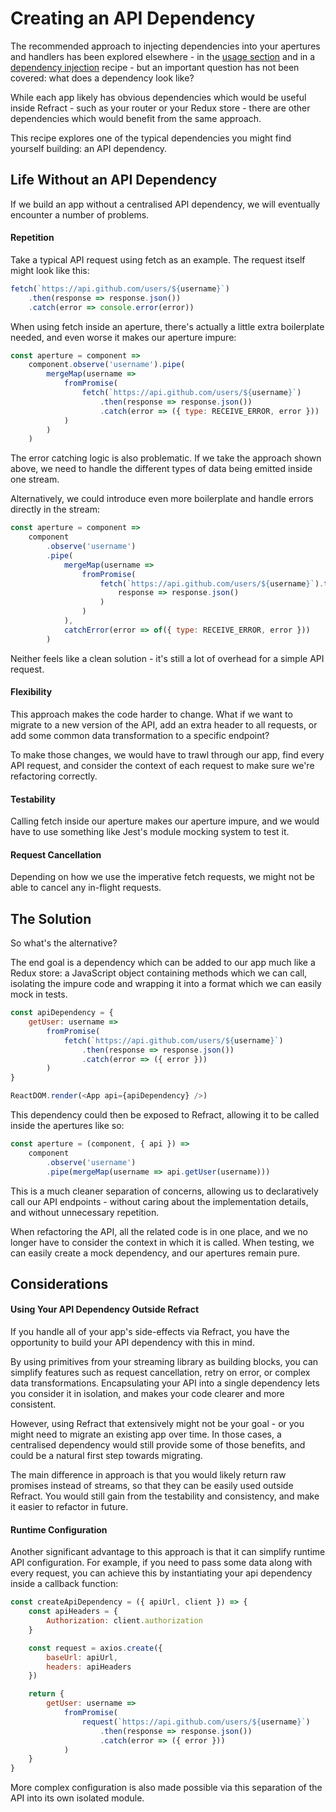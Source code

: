 # Creating an API Dependency

The recommended approach to injecting dependencies into your apertures and handlers has been explored elsewhere - in the [usage section](../usage/injecting-dependencies.md) and in a [dependency injection](./dependency-injection.md) recipe - but an important question has not been covered: what does a dependency look like?

While each app likely has obvious dependencies which would be useful inside Refract - such as your router or your Redux store - there are other dependencies which would benefit from the same approach.

This recipe explores one of the typical dependencies you might find yourself building: an API dependency.

## Life Without an API Dependency

If we build an app without a centralised API dependency, we will eventually encounter a number of problems.

#### Repetition

Take a typical API request using fetch as an example. The request itself might look like this:

```js
fetch(`https://api.github.com/users/${username}`)
    .then(response => response.json())
    .catch(error => console.error(error))
```

When using fetch inside an aperture, there's actually a little extra boilerplate needed, and even worse it makes our aperture impure:

```js
const aperture = component =>
    component.observe('username').pipe(
        mergeMap(username =>
            fromPromise(
                fetch(`https://api.github.com/users/${username}`)
                    .then(response => response.json())
                    .catch(error => ({ type: RECEIVE_ERROR, error }))
            )
        )
    )
```

The error catching logic is also problematic. If we take the approach shown above, we need to handle the different types of data being emitted inside one stream.

Alternatively, we could introduce even more boilerplate and handle errors directly in the stream:

```js
const aperture = component =>
    component
        .observe('username')
        .pipe(
            mergeMap(username =>
                fromPromise(
                    fetch(`https://api.github.com/users/${username}`).then(
                        response => response.json()
                    )
                )
            ),
            catchError(error => of({ type: RECEIVE_ERROR, error }))
        )
```

Neither feels like a clean solution - it's still a lot of overhead for a simple API request.

#### Flexibility

This approach makes the code harder to change. What if we want to migrate to a new version of the API, add an extra header to all requests, or add some common data transformation to a specific endpoint?

To make those changes, we would have to trawl through our app, find every API request, and consider the context of each request to make sure we're refactoring correctly.

#### Testability

Calling fetch inside our aperture makes our aperture impure, and we would have to use something like Jest's module mocking system to test it.

#### Request Cancellation

Depending on how we use the imperative fetch requests, we might not be able to cancel any in-flight requests.

## The Solution

So what's the alternative?

The end goal is a dependency which can be added to our app much like a Redux store: a JavaScript object containing methods which we can call, isolating the impure code and wrapping it into a format which we can easily mock in tests.

```js
const apiDependency = {
    getUser: username =>
        fromPromise(
            fetch(`https://api.github.com/users/${username}`)
                .then(response => response.json())
                .catch(error => ({ error }))
        )
}

ReactDOM.render(<App api={apiDependency} />)
```

This dependency could then be exposed to Refract, allowing it to be called inside the apertures like so:

```js
const aperture = (component, { api }) =>
    component
        .observe('username')
        .pipe(mergeMap(username => api.getUser(username)))
```

This is a much cleaner separation of concerns, allowing us to declaratively call our API endpoints - without caring about the implementation details, and without unnecessary repetition.

When refactoring the API, all the related code is in one place, and we no longer have to consider the context in which it is called. When testing, we can easily create a mock dependency, and our apertures remain pure.

## Considerations

#### Using Your API Dependency Outside Refract

If you handle all of your app's side-effects via Refract, you have the opportunity to build your API dependency with this in mind.

By using primitives from your streaming library as building blocks, you can simplify features such as request cancellation, retry on error, or complex data transformations. Encapsulating your API into a single dependency lets you consider it in isolation, and makes your code clearer and more consistent.

However, using Refract that extensively might not be your goal - or you might need to migrate an existing app over time. In those cases, a centralised dependency would still provide some of those benefits, and could be a natural first step towards migrating.

The main difference in approach is that you would likely return raw promises instead of streams, so that they can be easily used outside Refract. You would still gain from the testability and consistency, and make it easier to refactor in future.

#### Runtime Configuration

Another significant advantage to this approach is that it can simplify runtime API configuration. For example, if you need to pass some data along with every request, you can achieve this by instantiating your api dependency inside a callback function:

```js
const createApiDependency = ({ apiUrl, client }) => {
    const apiHeaders = {
        Authorization: client.authorization
    }

    const request = axios.create({
        baseUrl: apiUrl,
        headers: apiHeaders
    })

    return {
        getUser: username =>
            fromPromise(
                request(`https://api.github.com/users/${username}`)
                    .then(response => response.json())
                    .catch(error => ({ error }))
            )
    }
}
```

More complex configuration is also made possible via this separation of the API into its own isolated module.
